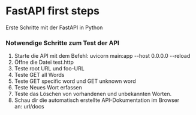 # FastAPI first steps
Erste Schritte mit der FastAPI in Python

### Notwendige Schritte zum Test der API

1. Starte die API mit dem Befehl: uvicorn main:app --host 0.0.0.0 --reload
2. Öffne die Datei test.http
4. Teste root URL und foo-URL 
5. Teste GET all Words
6. Teste GET specific word und GET unknown word
7. Teste Neues Wort erfassen
8. Teste das Löschen von vorhandenen und unbekannten Worten.
9. Schau dir die automatisch erstellte API-Dokumentation im Browser an: url/docs

